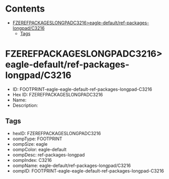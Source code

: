 



Contents
========

* [FZEREFPACKAGESLONGPADC3216>eagle-default/ref-packages-longpad/C3216](#fzerefpackageslongpadc3216eagle-defaultref-packages-longpadc3216)
	* [Tags](#tags)

# FZEREFPACKAGESLONGPADC3216>eagle-default/ref-packages-longpad/C3216

- ID: FOOTPRINT-eagle-eagle-default-ref-packages-longpad-C3216
- Hex ID: FZEREFPACKAGESLONGPADC3216
- Name: 
- Description: 

## Tags

- hexID: FZEREFPACKAGESLONGPADC3216
- oompType: FOOTPRINT
- oompSize: eagle
- oompColor: eagle-default
- oompDesc: ref-packages-longpad
- oompIndex: C3216
- oompName: eagle-default/ref-packages-longpad/C3216
- oompID: FOOTPRINT-eagle-eagle-default-ref-packages-longpad-C3216
